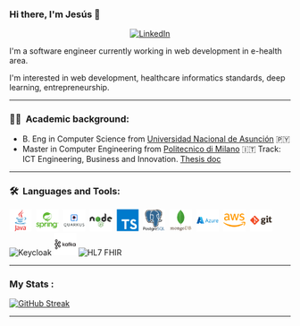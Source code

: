 ### Hi there, I'm Jesús 👋 
<p align="center">
<a href="https://www.linkedin.com/in/jesus-romero-sw-engineer"><img src="https://img.shields.io/badge/LinkedIn-blue?style=for-the-badge&logo=linkedin&logoColor=white" alt="LinkedIn"></a>
</p>

I'm a software engineer currently working in web development in e-health area.

I'm interested in web development, healthcare informatics standards, deep learning, entrepreneurship. 

---

### :man_student: &nbsp;Academic background:

- B. Eng in Computer Science from [Universidad Nacional de Asunción](https://www.pol.una.py/) :paraguay:
- Master in Computer Engineering from [Politecnico di Milano](https//www.polimi.it/) :it: Track: ICT Engineering, Business and Innovation. [Thesis doc](http://hdl.handle.net/10589/154591) 

---

### 🛠 &nbsp;Languages and Tools:

<div>
  <img src="https://github.com/devicons/devicon/blob/master/icons/java/java-original-wordmark.svg" title="Java" alt="Java" width="40" height="40"/>&nbsp;
  <img src="https://github.com/devicons/devicon/blob/master/icons/spring/spring-original-wordmark.svg" title="Spring" alt="Spring" width="40" height="40"/>&nbsp;
  <img src="https://github.com/devicons/devicon/blob/master/icons/quarkus/quarkus-original-wordmark.svg" title="Quarkus" alt="Quarkus" width="40" height="40"/>&nbsp;
  <img src="https://github.com/devicons/devicon/blob/master/icons/nodejs/nodejs-original-wordmark.svg" title="NodeJS" alt="NodeJS" width="40" height="40"/>&nbsp;
  <img src="https://github.com/devicons/devicon/blob/master/icons/typescript/typescript-original.svg"  title="Typescript" alt="Typescript" width="40" height="40"/>&nbsp;
  <img src="https://github.com/devicons/devicon/blob/master/icons/postgresql/postgresql-original-wordmark.svg" title="Postgres" alt="Postgres" width="40" height="40"/>&nbsp;
  <img src="https://github.com/devicons/devicon/blob/master/icons/mongodb/mongodb-original-wordmark.svg" title="MongoDB" alt="MongoDB" width="40" height="40"/>&nbsp;
  <img src="https://github.com/devicons/devicon/blob/master/icons/azure/azure-original-wordmark.svg" title="Azure" alt="Flutter" width="40" height="40"/>&nbsp;
  <img src="https://github.com/devicons/devicon/blob/master/icons/amazonwebservices/amazonwebservices-plain-wordmark.svg" title="AWS" alt="AWS" width="40" height="40"/>&nbsp;
  <img src="https://github.com/devicons/devicon/blob/master/icons/git/git-original-wordmark.svg" title="Git" alt="Git" width="40" height="40"/>
  <img src="https://upload.wikimedia.org/wikipedia/commons/2/29/Keycloak_Logo.png" title="Keycloak" alt="Keycloak" width="40" height="40"/>
  <img src="https://github.com/devicons/devicon/blob/master/icons/apachekafka/apachekafka-original-wordmark.svg" title="Apache Kafka" alt="Apache Kafka" width="40" height="40"/>
  <img src="https://build.fhir.org/assets/images/fhir-logo-www.png" title="HL7 FHIR" alt="HL7 FHIR" width="40" height="40"/>
</div>

---

### My Stats :

[![GitHub Streak](https://github-readme-streak-stats.herokuapp.com?user=jemaromaster&theme=dark&border_radius=5.8)](https://git.io/streak-stats)

---

